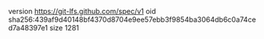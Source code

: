 version https://git-lfs.github.com/spec/v1
oid sha256:439af9d40148bf4370d8704e9ee57ebb3f9854ba3064db6c0a74ced7a48397e1
size 1281
